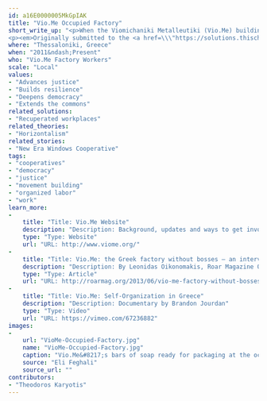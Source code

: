 ```yaml
---
id: a16E0000005MkGpIAK
title: "Vio.Me Occupied Factory"
short_write_up: "<p>When the Viomichaniki Metalleutiki (Vio.Me) building materials factory in Thessaloniki, Greece, was abandoned by its owners in May 2011, the workers decided to occupy it and resume production under workers&#8217; self-management, shifting the production towards ecologically non-harmful detergents. Now embroiled in a complex legal, political and economic struggle, the Vio.Me factory has turned into a symbol of creative popular resistance to destructive neoliberal policies and has spawned a wide and dedicated solidarity movement at a national and international level.</p>
<p><em>Originally submitted to the <a href=\\\"https://solutions.thischangeseverything.org/#idealab/submitted/viome-occupied-self-managed-factory-in-thessaloniki-greece\\\">Beautiful Solutions lab</a></em></p>"
where: "Thessaloniki, Greece"
when: "2011&ndash;Present"
who: "Vio.Me Factory Workers"
scale: "Local"
values:
- "Advances justice"
- "Builds resilience"
- "Deepens democracy"
- "Extends the commons"
related_solutions:
- "Recuperated workplaces"
related_theories:
- "Horizontalism"
related_stories:
- "New Era Windows Cooperative"
tags:
- "cooperatives"
- "democracy"
- "justice"
- "movement building"
- "organized labor"
- "work"
learn_more:
-
    title: "Title: Vio.Me Website"
    description: "Description: Background, updates and ways to get involved with the Vio.Me. workers struggle for self-management"
    type: "Type: Website"
    url: "URL: http://www.viome.org/"
-
    title: "Title: Vio.Me: the Greek factory without bosses — an interview"
    description: "Description: By Leonidas Oikonomakis, Roar Magazine Online"
    type: "Type: Article"
    url: "URL: http://roarmag.org/2013/06/vio-me-factory-without-bosses/"
-
    title: "Title: Vio.Me: Self-Organization in Greece"
    description: "Description: Documentary by Brandon Jourdan"
    type: "Type: Video"
    url: "URL: https://vimeo.com/67236882"
images:
-
    url: "VioMe-Occupied-Factory.jpg"
    name: "VioMe-Occupied-Factory.jpg"
    caption: "Vio.Me&#8217;s bars of soap ready for packaging at the occupied factory in Thessaloniki, Greece"
    source: "Eli Feghali"
    source_url: ""
contributors:
- "Theodoros Karyotis"
---
```

